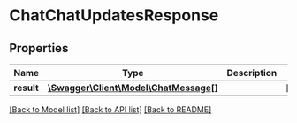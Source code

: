 # ChatChatUpdatesResponse

## Properties
Name | Type | Description | Notes
------------ | ------------- | ------------- | -------------
**result** | [**\Swagger\Client\Model\ChatMessage[]**](ChatMessage.md) |  | [optional] 

[[Back to Model list]](../README.md#documentation-for-models) [[Back to API list]](../README.md#documentation-for-api-endpoints) [[Back to README]](../README.md)


